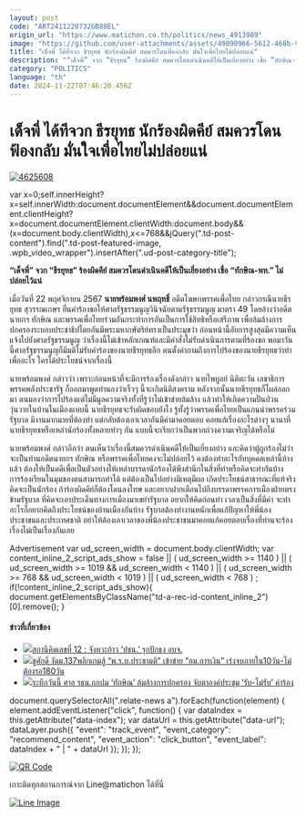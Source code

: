 ```yaml
---
layout: post
code: "ART2411220732GB88EL"
origin_url: "https://www.matichon.co.th/politics/news_4913989"
image: "https://github.com/user-attachments/assets/49090966-5612-468b-9806-97fdf9c7eda5"
title: "เด็จพี่ ได้ทีจวก ธีรยุทธ นักร้องผิดคีย์ สมควรโดนฟ้องกลับ มั่นใจเพื่อไทยไม่ปล่อยแน่"
description: "“เด็จพี่” จวก “ธีรยุทธ” ร้องผิดคีย์ สมควรโดนดำเนินคดีให้เป็นเยี่ยงอย่าง เชื่อ “ทักษิณ-พท.” ไม่ปล่อยไว้แน่"
category: "POLITICS"
language: "th"
date: 2024-11-22T07:46:20.456Z
---
```


# เด็จพี่ ได้ทีจวก ธีรยุทธ นักร้องผิดคีย์ สมควรโดนฟ้องกลับ มั่นใจเพื่อไทยไม่ปล่อยแน่

[![](https://www.matichon.co.th/wp-content/uploads/2024/11/4625608.jpg "4625608")](https://www.matichon.co.th/wp-content/uploads/2024/11/4625608.jpg)

var x=0;self.innerHeight?x=self.innerWidth:document.documentElement&&document.documentElement.clientHeight?x=document.documentElement.clientWidth:document.body&&(x=document.body.clientWidth),x<=768&&jQuery(".td-post-content").find(".td-post-featured-image, .wpb\_video\_wrapper").insertAfter(".ud-post-category-title");

**“เด็จพี่” จวก “ธีรยุทธ” ร้องผิดคีย์ สมควรโดนดำเนินคดีให้เป็นเยี่ยงอย่าง เชื่อ “ทักษิณ-พท.” ไม่ปล่อยไว้แน่**

เมื่อวันที่ 22 พฤศจิกายน 2567 **นายพร้อมพงศ์ นพฤทธิ์** อดีตโฆษกพรรคเพื่อไทย กล่าวกรณีนายธีรยุทธ สุวรรณเกษร ยื่นคำร้องขอให้ศาลรัฐธรรมนูญวินิจฉัยตามรัฐธรรมนูญ มาตรา 49 โดยอ้างว่าอดีตนายกฯ ทักษิณ และพรรคเพื่อไทยร่วมกันกระทำการอันเป็นการใช้สิทธิหรือเสรีภาพ เพื่อล้มล้างการปกครองระบอบประชาธิปไตยอันมีพระมหากษัตริย์ทรงเป็นประมุขว่า ก่อนหน้านี้อัยการสูงสุดมีความเห็นแจ้งไปยังศาลรัฐธรรมนูญ ว่าเรื่องนี้ไม่เข้าหลักเกณฑ์และมีคำสั่งไม่รับดำเนินการตามที่ร้องขอ พอมาวันนี้ศาลรัฐธรรมนูญก็มีมติไม่รับคำร้องของนายธีรยุทธอีก ตนตั้งคำถามถึงการไปร้องของนายธีรยุทธว่าทำเพื่ออะไร ใครได้ประโยชน์จากเรื่องนี้

นายพร้อมพงศ์ กล่าวว่า เพราะก่อนหน้าที่จะมีการร้องเรื่องดังกล่าว นายไพบูลย์ นิติตะวัน เลขาธิการพรรคพลังประชารัฐ ก็ออกมาพูดทำนองว่าเร็วๆ นี้จะเกิดนิติสงคราม หลังจากนั้นนายธีรยุทธก็โผล่ออกมา ตนมองว่าการไปร้องแต่ไม่มีมูลความจริงทั้งที่รู้ว่าไม่เข้าข่ายล้มล้าง แล้วทำให้เกิดความปั่นป่วน วุ่นวายในบ้านในเมืองแบบนี้ นายธีรยุทธจะรับผิดชอบยังไง รู้ทั้งรู้ว่าพรรคเพื่อไทยเป็นแกนนำพรรคร่วมรัฐบาล มีงานมากมายที่ต้องทำ แต่กลับต้องเอาเวลาอันมีค่ามาคอยตอบ คอยแก้เรื่องอะไรต่างๆ นานาที่นายธีรยุทธหรือเหล่านักร้องทั้งหลายทำๆ กัน แบบนี้จะเรียกว่าเป็นพวกถ่วงความเจริญได้หรือไม่

นายพร้อมพงศ์ กล่าวอีกว่า ตนเห็นว่าเรื่องนี้สมควรดำเนินคดีให้เป็นเยี่ยงอย่าง และคิดว่าผู้ถูกร้องไม่ว่าจะเป็นท่านอดีตนายกฯ ทักษิณ หรือพรรคเพื่อไทยคงจะไม่ปล่อยไว้ คงต้องทำอะไรกับบุคคลเหล่านี้บ้างแล้ว ต้องให้เป็นคดีเพื่อเป็นตัวอย่างให้เหล่าบรรดานักร้องได้พึงสำนึกในสิ่งที่ทำหรือคิดจะทำกันบ้าง การร้องเรียนในมุมของตนสามารถทำได้ แต่ต้องเป็นไปอย่างมีเหตุมีผล เกิดประโยชน์สาธารณะที่แท้จริง คิดจะเป็นนักร้อง ถ้าร้องผิดคีย์ก็ต้องโดนลงโทษ และอยากฝากเตือนไปถึงบรรดาพรรคการเมืองฝ่ายตรงข้ามรัฐบาล ที่คิดจะเอาประเด็นทางการเมืองมาเขย่ารัฐบาล อยากให้คิดก่อนทำ เวลาเป็นสิ่งที่มีค่า จะทำอะไรก็อยากคิดถึงประโยชน์ของบ้านเมืองกันบ้าง รัฐบาลต้องทำงานหนักเพื่อแก้ปัญหาให้พี่น้องประชาชนและประเทศชาติ อย่าให้ต้องเอาเวลาของพี่น้องประชาชนมาคอยแก้คอยตอบเรื่องที่ท่านจะร้องเรื่องไม่เป็นเรื่องกันเลย

Advertisement var ud\_screen\_width = document.body.clientWidth; var content\_inline\_2\_script\_ads\_show = false || ( ud\_screen\_width >= 1140 ) || ( ud\_screen\_width >= 1019 && ud\_screen\_width < 1140 ) || ( ud\_screen\_width >= 768 && ud\_screen\_width < 1019 ) || ( ud\_screen\_width < 768 ) ; if(!content\_inline\_2\_script\_ads\_show){ document.getElementsByClassName("td-a-rec-id-content\_inline\_2")\[0\].remove(); }

#### ข่าวที่เกี่ยวข้อง

*   [![](https://www.matichon.co.th/wp-content/uploads/2024/11/ภป-จังหวะก้าวปชน.รุกอบจ.jpg)สถานีคิดเลขที่ 12 : จังหวะก้าว ‘ปชน.’ รุกปักธง อบจ.](https://www.matichon.co.th/article/thinkstation-12/news_4912208)
*   [![](https://www.matichon.co.th/wp-content/uploads/2024/11/chusakk1.jpg)ชูศักดิ์ งัดม.137พลิกเกมสู้ “พ.ร.บ.ประชามติ” เข้าข่าย “กม.การเงิน” เร่งจบภายใน10วัน-ไม่ต้องรอ180วัน](https://www.matichon.co.th/politics/news_4912942)
*   [![](https://www.matichon.co.th/wp-content/uploads/2024/11/ทักษิณ-021.jpg)ระทึกวันนี้ ศาล รธน.ถกปม ‘ทักษิณ’ ล้มล้างการปกครอง จับตาองค์ประชุม ‘รับ-ไม่รับ’ คำร้อง](https://www.matichon.co.th/politics/news_4912934)

document.querySelectorAll(".relate-news a").forEach(function(element) { element.addEventListener("click", function() { var dataIndex = this.getAttribute("data-index"); var dataUrl = this.getAttribute("data-url"); dataLayer.push({ "event": "track\_event", "event\_category": "recommend\_content", "event\_action": "click\_button", "event\_label": dataIndex + " | " + dataUrl }); }); });

[![QR Code](https://www.matichon.co.th/wp-content/uploads/2023/07/wob1371z.jpg)](https://lin.ee/ht0nDxX)

เกาะติดทุกสถานการณ์จาก Line@matichon ได้ที่นี่

[![Line Image](https://www.matichon.co.th/wp-content/uploads/2023/07/th.png)](https://lin.ee/ht0nDxX)
